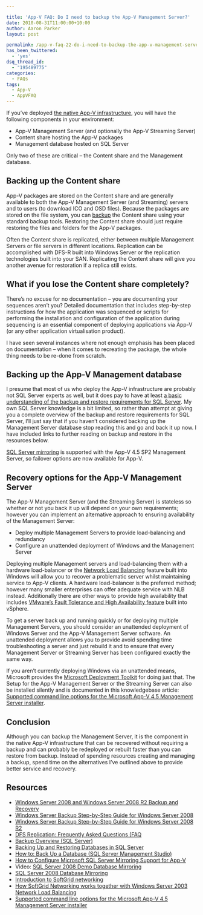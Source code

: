 ```yaml
---

title: 'App-V FAQ: Do I need to backup the App-V Management Server?'
date: 2010-08-31T11:00:00+10:00
author: Aaron Parker
layout: post

permalink: /app-v-faq-22-do-i-need-to-backup-the-app-v-management-server/
has_been_twittered:
  - 'yes'
dsq_thread_id:
  - "195489775"
categories:
  - FAQs
tags:
  - App-V
  - AppVFAQ
---
```

If you’ve deployed [the native App-V infrastructure](http://technet.microsoft.com/en-gb/library/cc843686.aspx), you will have the following components in your environment:

* App-V Management Server (and optionally the App-V Streaming Server) 
* Content share hosting the App-V packages 
* Management database hosted on SQL Server 

Only two of these are critical – the Content share and the Management database.

## Backing up the Content share

App-V packages are stored on the Content share and are generally available to both the App-V Management Server (and Streaming) servers and to users (to download ICO and OSD files). Because the packages are stored on the file system, you can [backup](http://technet.microsoft.com/en-us/library/dd979562(WS.10).aspx) the Content share using your standard backup tools. Restoring the Content share should just require restoring the files and folders for the App-V packages.

Often the Content share is replicated, either between multiple Management Servers or file servers in different locations. Replication can be accomplished with DFS-R built into Windows Server or the replication technologies built into your SAN. Replicating the Content share will give you another avenue for restoration if a replica still exists.

## What if you lose the Content share completely?

There’s no excuse for no documentation – you are documenting your sequences aren’t you? Detailed documentation that includes step-by-step instructions for how the application was sequenced or scripts for performing the installation and configuration of the application during sequencing is an essential component of deploying applications via App-V (or any other application virtualisation product).

I have seen several instances where not enough emphasis has been placed on documentation – when it comes to recreating the package, the whole thing needs to be re-done from scratch.

## Backing up the App-V Management database

I presume that most of us who deploy the App-V infrastructure are probably not SQL Server experts as well, but it does pay to have at least [a basic understanding of the backup and restore requirements for SQL Server](http://technet.microsoft.com/en-us/library/ms175477.aspx). My own SQL Server knowledge is a bit limited, so rather than attempt at giving you a complete overview of the backup and restore requirements for SQL Server, I’ll just say that if you haven’t considered backing up the Management Server database stop reading this and go and back it up now. I have included links to further reading on backup and restore in the resources below.

[SQL Server mirroring](http://msdn.microsoft.com/en-us/library/ms189852.aspx) is supported with the App-V 4.5 SP2 Management Server, so failover options are now available for App-V.

## Recovery options for the App-V Management Server

The App-V Management Server (and the Streaming Server) is stateless so whether or not you back it up will depend on your own requirements; however you can implement an alternative approach to ensuring availability of the Management Server:

* Deploy multiple Management Servers to provide load-balancing and redundancy
* Configure an unattended deployment of Windows and the Management Server

Deploying multiple Management servers and load-balancing them with a hardware load-balancer or the [Network Load Balancing](http://technet.microsoft.com/en-us/library/cc771700(WS.10).aspx) feature built into Windows will allow you to recover a problematic server whilst maintaining service to App-V clients. A hardware load-balancer is the preferred method; however many smaller enterprises can offer adequate service with NLB instead. Additionally there are other ways to provide high availability that includes [VMware’s Fault Tolerance and High Availability feature](http://www.vmware.com/products/fault-tolerance/) built into vSphere.

To get a server back up and running quickly or for deploying multiple Management Servers, you should consider an unattended deployment of Windows Server and the App-V Management Server software. An unattended deployment allows you to provide avoid spending time troubleshooting a server and just rebuild it and to ensure that every Management Server or Streaming Server has been configured exactly the same way.

If you aren’t currently deploying Windows via an unattended means, Microsoft provides the [Microsoft Deployment Toolkit](http://technet.microsoft.com/en-us/solutionaccelerators/dd407791.aspx) for doing just that. The Setup for the App-V Management Server or the Streaming Server can also be installed silently and is documented in this knowledgebase article: [Supported command line options for the Microsoft App-V 4.5 Management Server installer](http://support.microsoft.com/kb/2384955).

## Conclusion

Although you can backup the Management Server, it is the component in the native App-V infrastructure that can be recovered without requiring a backup and can probably be redeployed or rebuilt faster than you can restore from backup. Instead of spending resources creating and managing a backup, spend time on the alternatives I’ve outlined above to provide better service and recovery. 

## Resources

* [Windows Server 2008 and Windows Server 2008 R2 Backup and Recovery](http://technet.microsoft.com/en-us/library/cc754097(WS.10).aspx)
* [Windows Server Backup Step-by-Step Guide for Windows Server 2008](http://technet.microsoft.com/en-us/library/cc770266(WS.10).aspx)
* [Windows Server Backup Step-by-Step Guide for Windows Server 2008 R2](http://technet.microsoft.com/en-us/library/ee849849(WS.10).aspx)
* [DFS Replication: Frequently Asked Questions (FAQ](http://technet.microsoft.com/en-us/library/cc773238(WS.10).aspx)
* [Backup Overview (SQL Server)](http://technet.microsoft.com/en-us/library/ms175477.aspx)
* [Backing Up and Restoring Databases in SQL Server](http://technet.microsoft.com/en-us/library/ms187048.aspx)
* [How to: Back Up a Database (SQL Server Management Studio)](http://msdn.microsoft.com/en-us/library/ms187510.aspx)
* [How to Configure Microsoft SQL Server Mirroring Support for App-V](http://technet.microsoft.com/en-gb/library/ff660790.aspx)
* Video: [SQL Server 2008 Demo Database Mirroring](http://www.youtube.com/watch?v=YOLqyPa3LOw)
* [SQL Server 2008 Database Mirroring](http://blogs.technet.com/b/josebda/archive/2009/04/02/sql-server-2008-database-mirroring.aspx)
* [Introduction to SoftGrid networking](http://support.microsoft.com/kb/932017/)
* [How SoftGrid Networking works together with Windows Server 2003 Network Load Balancing](http://support.microsoft.com/kb/932018/)
* [Supported command line options for the Microsoft App-V 4.5 Management Server installer](http://support.microsoft.com/kb/2384955)